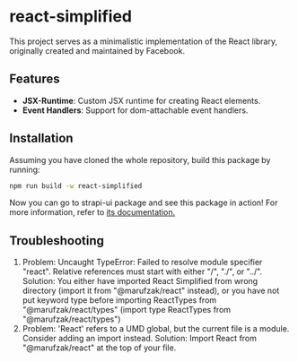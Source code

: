 # react-simplified

This project serves as a minimalistic implementation of the React library, originally created and maintained by Facebook.

## Features

- **JSX-Runtime**: Custom JSX runtime for creating React elements.
- **Event Handlers**: Support for dom-attachable event handlers.

## Installation

Assuming you have cloned the whole repository, build this package by running:

```bash
npm run build -w react-simplified
```

Now you can go to strapi-ui package and see this package in action! For more information, refer to [its documentation.](../strapi-ui/README.md)

## Troubleshooting

1. Problem: Uncaught TypeError: Failed to resolve module specifier "react". Relative references must start with either "/", "./", or "../". Solution: You either have imported React Simplified from wrong directory (import it from "@marufzak/react" instead), or you have not put keyword type before importing ReactTypes from "@marufzak/react/types" (import type ReactTypes from "@marufzak/react/types")
2. Problem: 'React' refers to a UMD global, but the current file is a module. Consider adding an import instead. Solution: Import React from "@marufzak/react" at the top of your file.
